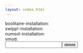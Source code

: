 ```yaml
---
layout: index.html
---
```

<style>
</style>
<div class="main">
<div>boolitaire-installation:&nbsp;<span id="boolitaire-installation"></span></div>
<div>swipp!-installation:&nbsp;<span id="swipp!-installation"></span></div>
<div>numsol-installation:&nbsp;<span id="numsol-installation"></span></div>
<div>vmod:&nbsp;<span id="vmod"></span></div>
<div><input id="to-delete" type="text"><button id="delete-button" onclick="window.deleteUids()">delete</button>
</div>

<script>
  window.deleteUids = () => {
    const app = document.getElementById('to-delete').value
    console.log(`delete uids of app ${app}`)
    const req = new XMLHttpRequest()
    req.open("GET", `https://flatbutton.co/deleteuids?app=${app}`)
    req.send()
    req.onreadystatechange = e => request(app)
  }
  const request = (app) => {
    const req = new XMLHttpRequest()
    req.open("GET", `https://flatbutton.co/uids?app=${app}`)
    req.send()
    document.getElementById(app).innerText = '...'
    req.onreadystatechange = e => document.getElementById(app).innerText = req.responseText
  }
  const repeat = fn => {
    try { fn() } catch(ignore) { }
    setInterval(() => {
      try { fn() } catch(ignore) { }
    }, 30000)
  }
  repeat(() => request('boolitaire-installation'))
  repeat(() => request('swipp!-installation'))
  repeat(() => request('numsol-installation'))
  repeat(() => request('vmod'))
</script>
